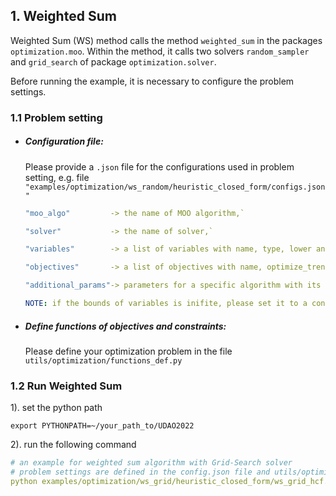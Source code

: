 ## **1. Weighted Sum**

Weighted Sum (WS) method calls the method `weighted_sum` in the packages `optimization.moo`. 
Within the method, it calls two solvers `random_sampler` and `grid_search` of package `optimization.solver`.

Before running the example, it is necessary to configure the problem settings.

### **1.1 Problem setting**
- ##### **Configuration file**:
   
   Please provide a `.json` file for the configurations used in problem setting, e.g. file `"examples/optimization/ws_random/heuristic_closed_form/configs.json"`
   
   ```yaml
   "moo_algo"         -> the name of MOO algorithm,`
  
   "solver"           -> the name of solver,`
  
   "variables"        -> a list of variables with name, type, lower and upper bounds`
  
   "objectives"       -> a list of objectives with name, optimize_trend (e.g. min/max) and type`
  
   "additional_params"-> parameters for a specific algorithm with its solver

   NOTE: if the bounds of variables is inifite, please set it to a concrete number rather than setting it as `inf`
- ##### **Define functions of objectives and constraints**:
   Please define your optimization problem in the file `utils/optimization/functions_def.py`

### **1.2 Run Weighted Sum**
   1). set the python path

   `export PYTHONPATH=~/your_path_to/UDAO2022`

   2). run the following command
   ```yaml
   # an example for weighted sum algorithm with Grid-Search solver
   # problem settings are defined in the config.json file and utils/optimization/functions_def.py
   python examples/optimization/ws_grid/heuristic_closed_form/ws_grid_hcf.py -c examples/optimization/ws_grid/heuristic_closed_form/configs.json```
